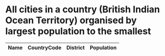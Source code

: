 # All cities in a country (British Indian Ocean Territory) organised by largest population to the smallest

| Name | CountryCode | District | Population |
| :--- | :--- | :--- | :---: |
